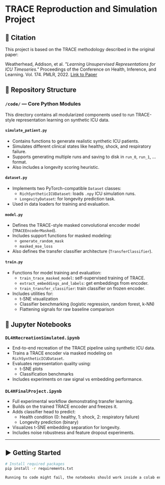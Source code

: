 # TRACE Reproduction and Simulation Project

## 📄 Citation

This project is based on the TRACE methodology described in the original paper:

Weatherhead, Addison, et al. *"Learning Unsupervised Representations for ICU Timeseries."* Proceedings of the Conference on Health, Inference, and Learning. Vol. 174. PMLR, 2022. [Link to Paper](https://proceedings.mlr.press/v174/weatherhead22a/weatherhead22a.pdf)

## 📁 Repository Structure

### `/code/` — Core Python Modules

This directory contains all modularized components used to run TRACE-style representation learning on synthetic ICU data.

#### `simulate_patient.py`

- Contains functions to generate realistic synthetic ICU patients.
- Simulates different clinical states like healthy, shock, and respiratory failure.
- Supports generating multiple runs and saving to disk in `run_0`, `run_1`, ... format.
- Also includes a longevity scoring heuristic.

#### `dataset.py`

- Implements two PyTorch-compatible `Dataset` classes:
  - `RichSyntheticICUDataset`: loads `.npy` ICU simulation runs.
  - `LongevityDataset`: for longevity prediction task.
- Used in data loaders for training and evaluation.

#### `model.py`

- Defines the TRACE-style masked convolutional encoder model (`TRACEEncoderMasked`).
- Includes support functions for masked modeling:
  - `generate_random_mask`
  - `masked_mse_loss`
- Also defines the transfer classifier architecture (`TransferClassifier`).

#### `train.py`

- Functions for model training and evaluation:
  - `train_trace_masked_model`: self-supervised training of TRACE.
  - `extract_embeddings_and_labels`: get embeddings from encoder.
  - `train_transfer_classifier`: train classifier on frozen encoder.
- Includes utilities for:
  - t-SNE visualization
  - Classifier benchmarking (logistic regression, random forest, k-NN)
  - Flattening signals for raw baseline comparison

## 📓 Jupyter Notebooks

### `DL4HRecreationSimulated.ipynb`

- End-to-end recreation of the TRACE pipeline using synthetic ICU data.
- Trains a TRACE encoder via masked modeling on `RichSyntheticICUDataset`.
- Evaluates representation quality using:
  - t-SNE plots
  - Classification benchmarks
- Includes experiments on raw signal vs embedding performance.

### `DL4HFinalProject.ipynb`

- Full experimental workflow demonstrating transfer learning.
- Builds on the trained TRACE encoder and freezes it.
- Adds classifier head to predict:
  - Health condition (0: healthy, 1: shock, 2: respiratory failure)
  - Longevity prediction (binary)
- Visualizes t-SNE embedding separation for longevity.
- Includes noise robustness and feature dropout experiments.

---

## ▶️ Getting Started

```bash
# Install required packages
pip install -r requirements.txt

Running to code might fail, the notebooks should work inside a colab environment.
